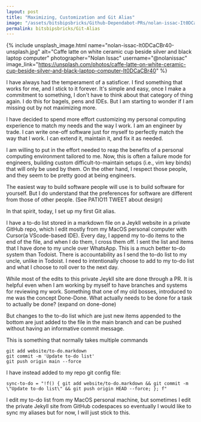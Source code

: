 ```yaml
---
layout: post
title: "Maximizing, Customization and Git Alias"
image: "/assets/bitsbipsbricks/Github-Dependabot-PRs/nolan-issac-It0DCaCBr40-unsplash.jpg"
permalink: bitsbipsbricks/Git-Alias
---
```


{% include unsplash_image.html 
  name="nolan-issac-It0DCaCBr40-unsplash.jpg" 
  alt="Caffe latte on white ceramic cup beside silver and black laptop computer" 
  photographer="Nolan Issac" 
  username="@nolanissac" 
  image_link="https://unsplash.com/photos/caffe-latte-on-white-ceramic-cup-beside-silver-and-black-laptop-computer-It0DCaCBr40" 
%}

I have always had the temperament of a satisficer. I find something that works for me, and I stick to it forever. It's simple and easy, once I make a commitment to something, I don't have to think about that category of thing again. I do this for bagels, pens and IDEs. But I am starting to wonder if I am missing out by not maximizing more.

I have decided to spend more effort customizing my personal computing experience to match my needs and the way I work. I am an engineer by trade. I can write one-off software just for myself to perfectly match the way that I work. I can extend it, maintain it, and fix it as needed.

I am willing to put in the effort needed to reap the benefits of a personal computing environment tailored to me. Now, this is often a failure mode for engineers, building custom difficult-to-maintain setups (i.e., vim key binds) that will only be used by them. On the other hand, I respect those people, and they seem to be pretty good at being engineers.

The easiest way to build software people will use is to build software for yourself. But I do understand that the preferences for software are different from those of other people. (See PATIO11 TWEET about design)

In that spirit, today, I set up my first Git alias.

I have a to-do list stored in a markdown file on a Jeykll website in a private GitHub repo, which I edit mostly from my MacOS personal computer with Cursor(a VScode-based IDE). Every day, I append my to-do items to the end of the file, and when I do them, I cross them off. I sent the list and items that I have done to my uncle over WhatsApp. This is a much better to-do system than Todoist. There is accountability as I send the to-do list to my uncle, unlike in Todoist. I need to intentionally choose to add to my to-do list and what I choose to roll over to the next day.

While most of the edits to this private Jeykll site are done through a PR. It is helpful even when I am working by myself to have branches and systems for reviewing my work. Something that one of my old bosses, introduced to me was the concept Done-Done. What actually needs to be done for a task to actually be done? (expand on done-done)

But changes to the to-do list which are just new items appended to the bottom are just added to the file in the main branch and can be pushed without having an informative commit message.

This is something that normally takes multiple commands

```
git add website/to-do.markdown
git commit -m 'Update to-do list'
git push origin main --force
```

I have instead added to my repo git config file:

```
sync-to-do = "!f() { git add website/to-do.markdown && git commit -m \"Update to-do list\" && git push origin HEAD --force; }; f"
```

I edit my to-do list from my MacOS personal machine, but sometimes I edit the private Jekyll site from GitHub codespaces so eventually I would like to sync my aliases but for now, I will just stick to this.